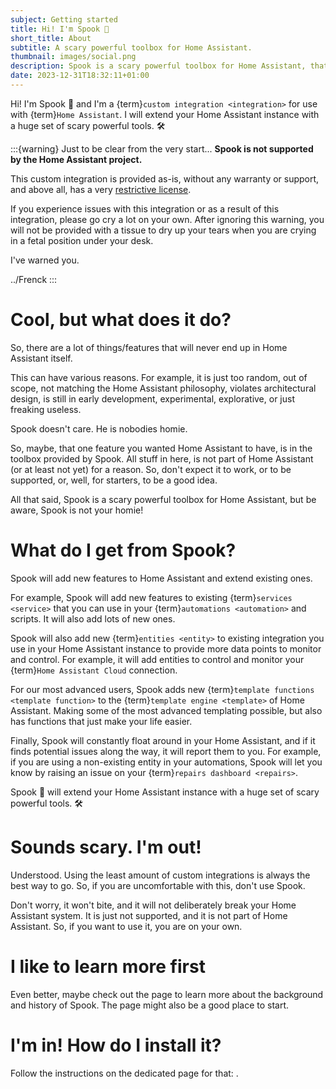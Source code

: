 ```yaml
---
subject: Getting started
title: Hi! I'm Spook 👻
short_title: About
subtitle: A scary powerful toolbox for Home Assistant.
thumbnail: images/social.png
description: Spook is a scary powerful toolbox for Home Assistant, that extend native functionality and adds new features to the core of Home Assistant.
date: 2023-12-31T18:32:11+01:00
---
```


Hi! I'm Spook 👻 and I'm a {term}`custom integration <integration>` for use with {term}`Home Assistant`. I will extend your Home Assistant instance with a huge set of scary powerful tools. 🛠️

:::{warning} Just to be clear from the very start...
**Spook is not supported by the Home Assistant project.**

This custom integration is provided as-is, without any warranty or support, and above all, has a very [restrictive license](license).

If you experience issues with this integration or as a result of this integration, please go cry a lot on your own. After ignoring this warning, you will not be provided with a tissue to dry up your tears when you are crying in a fetal position under your desk.

I've warned you.

../Frenck
:::

# Cool, but what does it do?

So, there are a lot of things/features that will never end up in Home Assistant itself.

This can have various reasons. For example, it is just too random, out of scope, not matching the Home Assistant philosophy, violates architectural design, is still in early development, experimental, explorative, or just freaking useless.

Spook doesn't care. He is nobodies homie.

So, maybe, that one feature you wanted Home Assistant to have, is in the toolbox provided by Spook. All stuff in here, is not part of Home Assistant (or at least not yet) for a reason. So, don't expect it to work, or to be supported, or, well, for starters, to be a good idea.

All that said, Spook is a scary powerful toolbox for Home Assistant, but be aware, Spook is not your homie!

# What do I get from Spook?

Spook will add new features to Home Assistant and extend existing ones.

For example, Spook will add new features to existing {term}`services <service>` that you can use in your {term}`automations <automation>` and scripts. It will also add lots of new ones.

Spook will also add new {term}`entities <entity>` to existing integration you use in your Home Assistant instance to provide more data points to monitor and control. For example, it will add entities to control and monitor your {term}`Home Assistant Cloud` connection.

For our most advanced users, Spook adds new {term}`template functions <template function>` to the {term}`template engine <template>` of Home Assistant. Making some of the most advanced templating possible, but also has functions that just make your life easier.

Finally, Spook will constantly float around in your Home Assistant, and if it finds potential issues along the way, it will report them to you. For example, if you are using a non-existing entity in your automations, Spook will let you know by raising an issue on your {term}`repairs dashboard <repairs>`.

Spook 👻 will extend your Home Assistant instance with a huge set of scary powerful tools. 🛠️

# Sounds scary. I'm out!

Understood. Using the least amount of custom integrations is always the best way to go. So, if you are uncomfortable with this, don't use Spook.

Don't worry, it won't bite, and it will not deliberately break your Home Assistant system. It is just not supported, and it is not part of Home Assistant. So, if you want to use it, you are on your own.

# I like to learn more first

Even better, maybe check out the [](background_and_history) page to learn more about the background and history of Spook. The [](faq) page might also be a good place to start.

# I'm in! How do I install it?

Follow the instructions on the dedicated page for that: [](installation).
